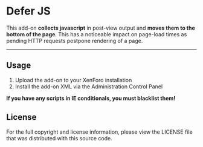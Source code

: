 Defer JS
========
This add-on **collects javascript** in post-view output and **moves them to the
bottom of the page**. This has a noticeable impact on page-load times as pending
HTTP requests postpone rendering of a page.

-------------------------------------------------------------------------------

Usage
-----
1. Upload the add-on to your XenForo installation
2. Install the add-on XML via the Administration Control Panel

**If you have any scripts in IE conditionals, you must blacklist them!**

License
-------
For the full copyright and license information, please view the LICENSE file
that was distributed with this source code.
